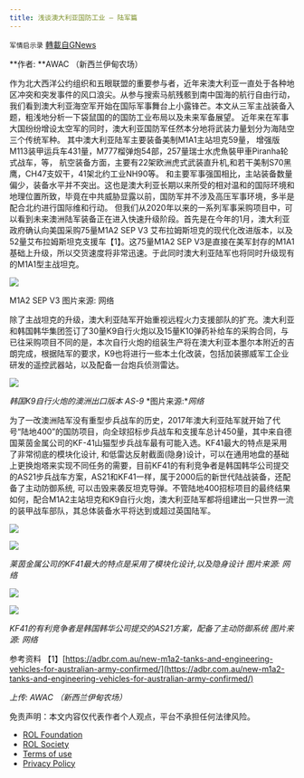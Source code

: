 ```yaml
---
title: 浅谈澳大利亚国防工业 – 陆军篇
---
```

`军情启示录` [轉載自GNews](https://gnews.org/zh-hans/1964981/)

**作者: **AWAC （新西兰伊甸农场）

作为北大西洋公约组织和五眼联盟的重要参与者，近年来澳大利亚一直处于各种地区冲突和突发事件的风口浪尖。从参与搜索马航残骸到南中国海的航行自由行动，我们看到澳大利亚海空军开始在国际军事舞台上小露锋芒。本文从三军主战装备入题，粗浅地分析一下袋鼠国的的国防工业布局以及未来军备展望。
近年来在军事大国纷纷增设太空军的同时，澳大利亚国防军任然本分地将武装力量划分为海陆空三个传统军种。 其中澳大利亚陆军主要装备美制M1A1主站坦克59量， 增强版M113装甲运兵车431量，M777榴弹炮54部，257量瑞士水虎魚裝甲車Piranha轮式战车，等， 航空装备方面，主要有22架欧洲虎式武装直升机,和若干美制S70黑鹰，CH47支奴干，41架北约工业NH90等。 和主要军事强国相比，主站装备数量偏少，装备水平并不突出。这也是澳大利亚长期以来所受的相对温和的国际环境和地理位置所致，毕竟在中共威胁显露以前，国防军并不涉及高压军事环境，多半是配合北约进行国际维和行动。
但我们从2020年以来的一系列军事采购项目中，可以看到未来澳洲陆军装备正在进入快速升级阶段。首先是在今年的1月，澳大利亚政府确认向美国采购75量M1A2 SEP V3 艾布拉姆斯坦克的现代化改进版本，以及52量艾布拉姆斯坦克支援车【1】。这75量M1A2 SEP V3是直接在美军封存的M1A1基础上升级，所以交货速度将非常迅速。于此同时澳大利亚陆军也将同时升级现有的M1A1型主战坦克。

![](https://assets.gnews.org/wp-content/uploads/2022/02/1-76.jpg)

M1A2 SEP V3
图片来源: 网络

除了主战坦克的升级，澳大利亚陆军开始重视远程火力支援部队的扩充。澳大利亚和韩国韩华集团签订了30量K9自行火炮以及15量K10弹药补给车的采购合同，与已往采购项目不同的是，本次自行火炮的组装生产将在澳大利亚本墨尔本附近的吉朗完成，根据陆军的要求，K9也将进行一些本土化改装，包括加装挪威军工企业研发的遥控武器站，以及配备一台炮兵侦测雷达。

![](https://assets.gnews.org/wp-content/uploads/2022/02/2-22.png)

*韩国K9自行火炮的澳洲出口版本 AS-9* 
*图片来源:**网络*

为了一改澳洲陆军没有重型步兵战车的历史，2017年澳大利亚陆军就开始了代号“陆地400”的国防项目，向全球招标步兵战车和支援车总计450量，其中来自德国莱茵金属公司的KF-41山猫型步兵战车最有可能入选。KF41最大的特点是采用了非常彻底的模块化设计, 和低雷达反射截面(隐身)设计，可以在通用地盘的基础上更换炮塔来实现不同任务的需要，目前KF41的有利竞争者是韩国韩华公司提交的AS21步兵战车方案，AS21和KF41一样，属于2000后的新世代陆战装备，还配备了主动防御系统, 可以击毁来袭反坦克导弹。不管陆地400招标项目的最终结果如何，配合M1A2主站坦克和K9自行火炮，澳大利亚陆军都将组建出一只世界一流的装甲战车部队，其总体装备水平将达到或超过英国陆军。

![](https://assets.gnews.org/wp-content/uploads/2022/02/3-8.jpg)

![](https://assets.gnews.org/wp-content/uploads/2022/02/4-5.jpg)

*莱茵金属公司的KF41最大的特点是采用了模块化设计,以及隐身设计
图片来源: 网络*

![](https://assets.gnews.org/wp-content/uploads/2022/02/5-4.jpg)

![](https://assets.gnews.org/wp-content/uploads/2022/02/6-5.jpg)

*KF41的有利竞争者是韩国韩华公司提交的AS21方案，配备了主动防御系统
图片来源: 网络*

参考资料 
【1】[https://adbr.com.au/new-m1a2-tanks-and-engineering-vehicles-for-australian-army-confirmed/](https://adbr.com.au/new-m1a2-tanks-and-engineering-vehicles-for-australian-army-confirmed/)

*上传:* *AWAC （新西兰伊甸农场）*

 

免责声明：本文内容仅代表作者个人观点，平台不承担任何法律风险。

- [ROL Foundation](https://rolfoundation.org/)
- [ROL Society](https://rolsociety.org/)
- [Terms of use](https://gnews.org/terms-of-use-3/)
- [Privacy Policy](https://gnews.org/privacy-policy/)
